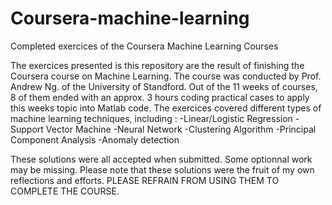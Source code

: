# Coursera-machine-learning
Completed exercices of the Coursera Machine Learning Courses

The exercices presented is this repository are the result of finishing the Coursera course on Machine Learning.
The course was conducted by Prof. Andrew Ng. of the University of Standford.
Out of the 11 weeks of courses, 8 of them ended with an approx. 3 hours coding practical cases to apply this weeks topic into Matlab code.
The exercices covered different types of machine learning techniques, including :
-Linear/Logistic Regression
-Support Vector Machine
-Neural Network
-Clustering Algorithm
-Principal Component Analysis
-Anomaly detection

These solutions were all accepted when submitted. Some optionnal work may be missing.
Please note that these solutions were the fruit of my own reflections and efforts.
PLEASE REFRAIN FROM USING THEM TO COMPLETE THE COURSE.
